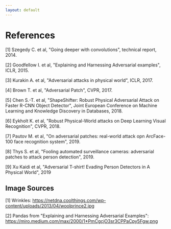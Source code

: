 ```yaml
---
layout: default
---
```

# References 
[1] Szegedy C. et al, "Going deeper with convolutions", technical report, 2014.

[2] Goodfellow I. et al, "Explaining and Harnessing Adversarial examples", ICLR, 2015.

[3] Kurakin A. et al, "Adversarial attacks in physical world", ICLR, 2017.

[4] Brown T. et al, "Adversarial Patch", CVPR, 2017.

[5] Chen S.-T. et al, "ShapeShifter: Robust Physical Adversarial Attack on Faster R-CNN Object Detector", Joint European Conference on Machine Learning and Knowledge Discovery in Databases, 2018.

[6] Eykholt K. et al, "Robust Physical-World attacks on Deep Learning Visual Recognition", CVPR, 2018.

[7] Pautov M. et al, "On adversarial patches: real-world attack opn ArcFace-100 face recognition system", 2019.

[8] Thys S. et al, "Fooling automated surveillance cameras: adversarial patches to attack person detection", 2019.

[9] Xu Kaidi et al, "Adversarial T-shirt! Evading Person Detectors in A Physical World", 2019

## Image Sources
[1] Wrinkles: https://netdna.coolthings.com/wp-content/uploads/2013/04/woolprince2.jpg

[2] Pandas from "Explaining and Harnessing Adversarial Examples": https://miro.medium.com/max/2000/1*PmCgcjO3sr3CPPaCpy5Fgw.png

